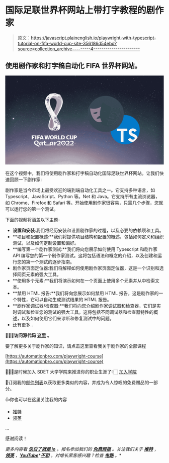 # 国际足联世界杯网站上带打字教程的剧作家

> 原文：<https://javascript.plainenglish.io/playwright-with-typescript-tutorial-on-fifa-world-cup-site-356186d54ebd?source=collection_archive---------4----------------------->

## 使用剧作家和打字稿自动化 FIFA 世界杯网站。

![](img/23ab265f7009c665c6524cf9a65a327c.png)

在这个视频中，我们将使用剧作家和打字稿自动化国际足联世界杯网站。让我们快速回顾一下剧作家:

剧作家是当今市场上最受欢迎的端到端自动化工具之一。它支持多种语言，如 Typescript、JavaScript、Python 等。Net 和 Java。它支持所有主流浏览器，如 Chrome、Firefox 和 Safari 等。开始使用剧作家很容易，只需几个步骤，您就可以运行您的第一个测试。

下面的视频将涵盖以下主题-

*   **设置和安装**:我们将经历安装和设置剧作家的过程，以及必要的依赖项和工具。
*   **项目和配置概述:**我们将提供项目结构和配置的概述，包括如何定义和组织测试，以及如何定制设置和偏好。
*   **编写第一个剧作家测试:**我们将向您展示如何使用 Typescript 和剧作家 API 编写您的第一个剧作家测试。这将包括语法和概念的介绍，以及创建和运行您的第一个测试的逐步指南。
*   剧作家页面定位器:我们将解释如何使用剧作家页面定位器，这是一个识别和选择网页元素的强大工具。
*   **使用多个元素:**我们将演示如何在一个页面上使用多个元素并从中检索文本。
*   **禁用 HTML 报告:**我们将向您展示如何禁用 HTML 报告，这是剧作家的一个特性，它可以自动生成测试结果的 HTML 报告。
*   **剧作家调试器/检查器:**我们将向您介绍剧作家调试器和检查器，它们是实时调试和检查您的测试的强大工具。这将包括不同调试器和检查器特性的概述，以及如何使用它们来诊断和修复测试中的问题。
*   还有更多..

**👩🏻‍💻访问源代码** [**这里**](https://subscribepage.io/fifa-pw) **。**

要了解更多关于剧作家的知识，请点击这里查看我关于剧作家的全部课程

[https://automationbro.com/playwright-course](https://automationbro.com/playwright-course)

👩🏻‍💻是时候加入 SDET 大学学院来推进你的职业生涯了👇🏻
[加入学院](https://bit.ly/3Vcqv69)

📧订阅我的[邮件列表](https://automationbro.com/mailing-list)以获取更多类似的内容，并成为令人惊叹的免费赠品的一部分。

👍你也可以在这里关注我的内容

*   [推特](https://twitter.com/automationbro)
*   [领英](https://www.linkedin.com/company/automation-bro)

…

感谢阅读！

*更多内容看* [***说白了就是 io***](https://plainenglish.io/) *。报名参加我们的* [***免费周报***](http://newsletter.plainenglish.io/) *。关注我们关于* [***推特***](https://twitter.com/inPlainEngHQ) ， [***领英***](https://www.linkedin.com/company/inplainenglish/) *，*[***YouTube***](https://www.youtube.com/channel/UCtipWUghju290NWcn8jhyAw)*[***不和***](https://discord.gg/GtDtUAvyhW) *。对增长黑客感兴趣？检查* [***电路***](https://circuit.ooo/) *。**